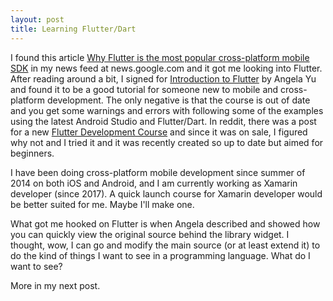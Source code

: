 ```yaml
---
layout: post
title: Learning Flutter/Dart
---
```


I found this article [Why Flutter is the most popular cross-platform mobile SDK](https://stackoverflow.blog/2022/02/21/why-flutter-is-the-most-popular-cross-platform-mobile-sdk/) in my news feed at news.google.com and it got me looking into Flutter.  After reading around a bit, I signed for [Introduction to Flutter](https://www.appbrewery.co/p/intro-to-flutter) by Angela Yu and found it to be a good tutorial for someone new to mobile and cross-platform development.  The only negative is that the course is out of date and you get some warnings and errors with following some of the examples using the latest Android Studio and Flutter/Dart.
In reddit, there was a post for a new [Flutter Development Course](https://www.udemy.com/course/dart-flutter-the-complete-flutter-development-course/) and since it was on sale, I figured why not and I tried it and it was recently created so up to date but aimed for beginners.

I have been doing cross-platform mobile development since summer of 2014 on both iOS and Android, and I am currently working as Xamarin developer (since 2017).  A quick launch course for Xamarin developer would be better suited for me.  Maybe I'll make one.

What got me hooked on Flutter is when Angela described and showed how you can quickly view the original source behind the library widget.  I thought, wow, I can go and modify the main source (or at least extend it) to do the kind of things I want to see in a programming language.  What do I want to see?

More in my next post.
